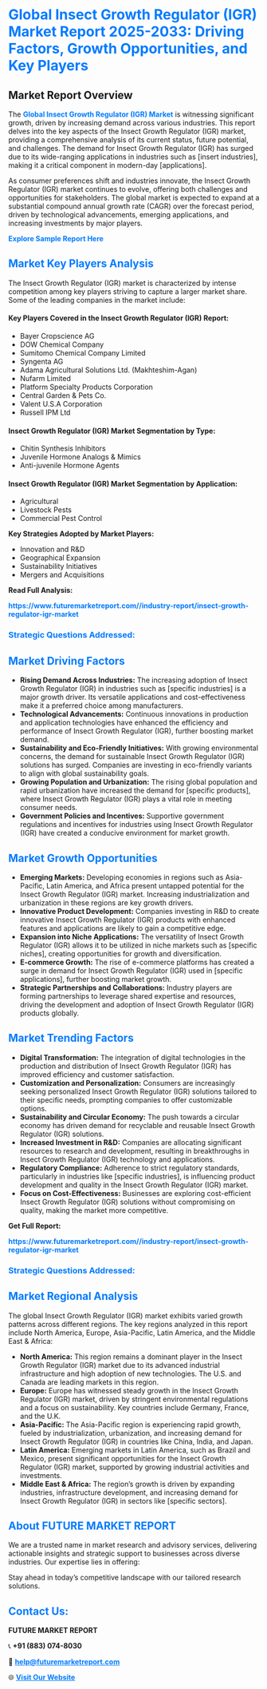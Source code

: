 <h1 style="color: #007BFF;">Global Insect Growth Regulator (IGR) Market Report 2025-2033: Driving Factors, Growth Opportunities, and Key Players</h1>

<section id="overview">
<h2>Market Report Overview</h2>
<p>The <a href="https://www.futuremarketreport.com//industry-report/insect-growth-regulator-igr-market" style="color: #007BFF; text-decoration: none;"><strong>Global Insect Growth Regulator (IGR) Market</strong></a> is witnessing significant growth, driven by increasing demand across various industries. This report delves into the key aspects of the Insect Growth Regulator (IGR) market, providing a comprehensive analysis of its current status, future potential, and challenges. The demand for Insect Growth Regulator (IGR) has surged due to its wide-ranging applications in industries such as [insert industries], making it a critical component in modern-day [applications].</p>
<p>As consumer preferences shift and industries innovate, the Insect Growth Regulator (IGR) market continues to evolve, offering both challenges and opportunities for stakeholders. The global market is expected to expand at a substantial compound annual growth rate (CAGR) over the forecast period, driven by technological advancements, emerging applications, and increasing investments by major players.</p>
</section>

<section id="overview">
<p><a href="https://www.futuremarketreport.com//request-sample/reportId=57562" style="color: #007BFF; text-decoration: none;"><strong>Explore Sample Report Here</strong></a></p>
</section>

<section id="key-players">
<h2 style="color: #007BFF;">Market Key Players Analysis</h2>
<p>The Insect Growth Regulator (IGR) market is characterized by intense competition among key players striving to capture a larger market share. Some of the leading companies in the market include:</p>
<h4>Key Players Covered in the Insect Growth Regulator (IGR) Report:</h4>
<ul><li>Bayer Cropscience AG</li><li>DOW Chemical Company</li><li>Sumitomo Chemical Company Limited</li><li>Syngenta AG</li><li>Adama Agricultural Solutions Ltd. (Makhteshim-Agan)</li><li>Nufarm Limited</li><li>Platform Specialty Products Corporation</li><li>Central Garden &amp; Pets Co.</li><li>Valent U.S.A Corporation</li><li>Russell IPM Ltd</li></ul>
<h4>Insect Growth Regulator (IGR) Market Segmentation by Type:</h4>
<ul><li>Chitin Synthesis Inhibitors</li><li>Juvenile Hormone Analogs &amp; Mimics</li><li>Anti-juvenile Hormone Agents</li></ul>

<h4>Insect Growth Regulator (IGR) Market Segmentation by Application:</h4>
<ul><li>Agricultural</li><li>Livestock Pests</li><li>Commercial Pest Control</li></ul>
<p><strong>Key Strategies Adopted by Market Players:</strong></p>
<ul>
<li>Innovation and R&D</li>
<li>Geographical Expansion</li>
<li>Sustainability Initiatives</li>
<li>Mergers and Acquisitions</li>
</ul>
</section>

<section>
<p><strong>Read Full Analysis: </strong></p><a href="https://www.futuremarketreport.com//industry-report/insect-growth-regulator-igr-market" style="color: #007BFF; text-decoration: none;"><strong>https://www.futuremarketreport.com//industry-report/insect-growth-regulator-igr-market</strong></a>
<h3 style="color: #007BFF;">Strategic Questions Addressed:</h3>
</section>

<section id="driving-factors">
<h2 style="color: #007BFF;">Market Driving Factors</h2>
<ul>
<li><strong>Rising Demand Across Industries:</strong> The increasing adoption of Insect Growth Regulator (IGR) in industries such as [specific industries] is a major growth driver. Its versatile applications and cost-effectiveness make it a preferred choice among manufacturers.</li>
<li><strong>Technological Advancements:</strong> Continuous innovations in production and application technologies have enhanced the efficiency and performance of Insect Growth Regulator (IGR), further boosting market demand.</li>
<li><strong>Sustainability and Eco-Friendly Initiatives:</strong> With growing environmental concerns, the demand for sustainable Insect Growth Regulator (IGR) solutions has surged. Companies are investing in eco-friendly variants to align with global sustainability goals.</li>
<li><strong>Growing Population and Urbanization:</strong> The rising global population and rapid urbanization have increased the demand for [specific products], where Insect Growth Regulator (IGR) plays a vital role in meeting consumer needs.</li>
<li><strong>Government Policies and Incentives:</strong> Supportive government regulations and incentives for industries using Insect Growth Regulator (IGR) have created a conducive environment for market growth.</li>
</ul>
</section>

<section id="growth-opportunities">
<h2 style="color: #007BFF;">Market Growth Opportunities</h2>
<ul>
<li><strong>Emerging Markets:</strong> Developing economies in regions such as Asia-Pacific, Latin America, and Africa present untapped potential for the Insect Growth Regulator (IGR) market. Increasing industrialization and urbanization in these regions are key growth drivers.</li>
<li><strong>Innovative Product Development:</strong> Companies investing in R&D to create innovative Insect Growth Regulator (IGR) products with enhanced features and applications are likely to gain a competitive edge.</li>
<li><strong>Expansion into Niche Applications:</strong> The versatility of Insect Growth Regulator (IGR) allows it to be utilized in niche markets such as [specific niches], creating opportunities for growth and diversification.</li>
<li><strong>E-commerce Growth:</strong> The rise of e-commerce platforms has created a surge in demand for Insect Growth Regulator (IGR) used in [specific applications], further boosting market growth.</li>
<li><strong>Strategic Partnerships and Collaborations:</strong> Industry players are forming partnerships to leverage shared expertise and resources, driving the development and adoption of Insect Growth Regulator (IGR) products globally.</li>
</ul>
</section>

<section id="trending-factors">
<h2 style="color: #007BFF;">Market Trending Factors</h2>
<ul>
<li><strong>Digital Transformation:</strong> The integration of digital technologies in the production and distribution of Insect Growth Regulator (IGR) has improved efficiency and customer satisfaction.</li>
<li><strong>Customization and Personalization:</strong> Consumers are increasingly seeking personalized Insect Growth Regulator (IGR) solutions tailored to their specific needs, prompting companies to offer customizable options.</li>
<li><strong>Sustainability and Circular Economy:</strong> The push towards a circular economy has driven demand for recyclable and reusable Insect Growth Regulator (IGR) solutions.</li>
<li><strong>Increased Investment in R&D:</strong> Companies are allocating significant resources to research and development, resulting in breakthroughs in Insect Growth Regulator (IGR) technology and applications.</li>
<li><strong>Regulatory Compliance:</strong> Adherence to strict regulatory standards, particularly in industries like [specific industries], is influencing product development and quality in the Insect Growth Regulator (IGR) market.</li>
<li><strong>Focus on Cost-Effectiveness:</strong> Businesses are exploring cost-efficient Insect Growth Regulator (IGR) solutions without compromising on quality, making the market more competitive.</li>
</ul>
</section>

<section>
<p><strong>Get Full Report: </strong></p><a href="https://www.futuremarketreport.com//industry-report/insect-growth-regulator-igr-market" style="color: #007BFF; text-decoration: none;"><strong>https://www.futuremarketreport.com//industry-report/insect-growth-regulator-igr-market</strong></a>
<h3 style="color: #007BFF;">Strategic Questions Addressed:</h3>
</section>


<section id="regional-analysis">
<h2 style="color: #007BFF;">Market Regional Analysis</h2>
<p>The global Insect Growth Regulator (IGR) market exhibits varied growth patterns across different regions. The key regions analyzed in this report include North America, Europe, Asia-Pacific, Latin America, and the Middle East & Africa:</p>
<ul>
<li><strong>North America:</strong> This region remains a dominant player in the Insect Growth Regulator (IGR) market due to its advanced industrial infrastructure and high adoption of new technologies. The U.S. and Canada are leading markets in this region.</li>
<li><strong>Europe:</strong> Europe has witnessed steady growth in the Insect Growth Regulator (IGR) market, driven by stringent environmental regulations and a focus on sustainability. Key countries include Germany, France, and the U.K.</li>
<li><strong>Asia-Pacific:</strong> The Asia-Pacific region is experiencing rapid growth, fueled by industrialization, urbanization, and increasing demand for Insect Growth Regulator (IGR) in countries like China, India, and Japan.</li>
<li><strong>Latin America:</strong> Emerging markets in Latin America, such as Brazil and Mexico, present significant opportunities for the Insect Growth Regulator (IGR) market, supported by growing industrial activities and investments.</li>
<li><strong>Middle East & Africa:</strong> The region’s growth is driven by expanding industries, infrastructure development, and increasing demand for Insect Growth Regulator (IGR) in sectors like [specific sectors].</li>
</ul>
</section>

<footer>
<h2 style="color: #007BFF;">About FUTURE MARKET REPORT</h2>
<p>We are a trusted name in market research and advisory services, delivering actionable insights and strategic support to businesses across diverse industries. Our expertise lies in offering:</p>

<p>Stay ahead in today’s competitive landscape with our tailored research solutions.</p>

<h2 style="color: #007BFF;">Contact Us:</h2>
<p><strong>FUTURE MARKET REPORT</strong></p>
<p>📞 <strong>+91 (883) 074-8030</strong></p>
<p>📧 <strong><a href="mailto:help@futuremarketreport.com" style="color: #007BFF;">help@futuremarketreport.com</a></strong></p>
<p>🌐 <strong><a href="https://www.futuremarketreport.com/" style="color: #007BFF;">Visit Our Website</a></strong></p>
</footer>